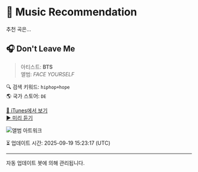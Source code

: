 
# 🎵 Music Recommendation

추천 곡은...

## 🎧 Don't Leave Me  
> 아티스트: **BTS**  
> 앨범: _FACE YOURSELF_  

🔍 검색 키워드: `hiphop+hope`  
🌎 국가 스토어: `DE`

[🔗 iTunes에서 보기](https://music.apple.com/de/album/dont-leave-me/1361622149?i=1361623726&uo=4)  
[▶️ 미리 듣기](https://audio-ssl.itunes.apple.com/itunes-assets/AudioPreview115/v4/08/b9/b1/08b9b1e2-22eb-dfcd-55f8-f377ccb104f9/mzaf_17114900555321856268.plus.aac.p.m4a)

![앨범 아트워크](https://is1-ssl.mzstatic.com/image/thumb/Music125/v4/3a/49/f6/3a49f65b-600b-b220-beea-6917f2cda62b/00602567531531.rgb.jpg/100x100bb.jpg)

⏳ 업데이트 시간: 2025-09-19 15:23:17 (UTC)

---
자동 업데이트 봇에 의해 관리됩니다.
